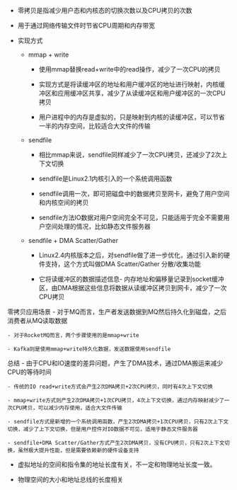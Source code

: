 * 零拷贝是指减少用户态和内核态的切换次数以及CPU拷贝的次数

* 用于通过网络传输文件时节省CPU周期和内存带宽

* 实现方式
    - mmap + write
        - 使用mmap替换read+write中的read操作，减少了一次CPU的拷贝

        - 实现方式是将读缓冲区的地址和用户缓冲区的地址进行映射，内核缓冲区和应用缓冲区共享，减少了从读缓冲区和用户缓冲区的一次CPU拷贝

        - 用户进程中的内存是虚拟的，只是映射到内核的读缓冲区，可以节省一半的内存空间，比较适合大文件的传输

    - sendfile
        - 相比mmap来说，sendfile同样减少了一次CPU拷贝，还减少了2次上下文切换

        - sendfile是Linux2.1内核引入的一个系统调用函数

        - sendfile调用一次，即可把磁盘中的数据拷贝至网卡，避免了用户空间和内核空间的拷贝

        - sendfile方法IO数据对用户空间完全不可见，只能适用于完全不需要用户空间处理的情况，比如静态文件服务器

    - sendfile + DMA Scatter/Gather
        - Linux2.4内核版本之后，对sendfile做了进一步优化，通过引入新的硬件支持，这个方式叫做DMA Scatter/Gather 分散/收集功能

        - 它将读缓冲区的数据描述信息- 内存地址和偏移量记录到socket缓冲区，由DMA根据这些信息将数据从读缓冲区拷贝到网卡，减少了一次CPU拷贝

零拷贝应用场景
    - 对于MQ而言，生产者发送数据到MQ然后持久化到磁盘，之后消费者从MQ读取数据

    - 对于RocketMQ而言，两个步骤使用的是mmap+write

    - Kafka则是使用mmap+write持久化数据，发送数据使用sendfile

总结
    - 由于CPU和IO速度的差异问题，产生了DMA技术，通过DMA搬运来减少CPU的等待时间

    - 传统的IO read+write方式会产生2次DMA拷贝+2次CPU拷贝，同时有4次上下文切换

    - mmap+write方式则产生2次DMA拷贝+1次CPU拷贝，4次上下文切换，通过内存映射减少了一次CPU拷贝，可以减少内存使用，适合大文件传输

    - sendfile方式是新增的一个系统调用函数，产生2次DMA拷贝+1次CPU拷贝，只有2次上下文切换，减少了上下文切换，但是用户控件对IO数据不可见，适用于静态文件服务器

    - sendfile+DMA Scatter/Gather方式产生2次DMA拷贝，没有CPU拷贝，只有2次上下文切换，虽然极大提升性能，但是需要依赖新的硬件设备支持

* 虚拟地址的空间和指令集的地址长度有关，不一定和物理地址长度一致。

* 物理空间的大小和地址总线的长度相关

